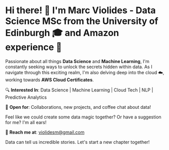 # Hi there! 👋 I'm Marc Violides - Data Science MSc from the University of Edinburgh 🎓 and Amazon experience 💼

Passionate about all things **Data Science** and **Machine Learning**, I'm constantly seeking ways to unlock the secrets hidden within data. As I navigate through this exciting realm, I'm also delving deep into the cloud ☁️, working towards **AWS Cloud Certificates**. 

🔍 **Interested In**: Data Science | Machine Learning | Cloud Tech | NLP | Predictive Analytics

💼 **Open for**: Collaborations, new projects, and coffee chat about data!

Feel like we could create some data magic together? Or have a suggestion for me? I'm all ears!

📩 **Reach me at**: violidesm@gmail.com 

Data can tell us incredible stories. Let's start a new chapter together!

